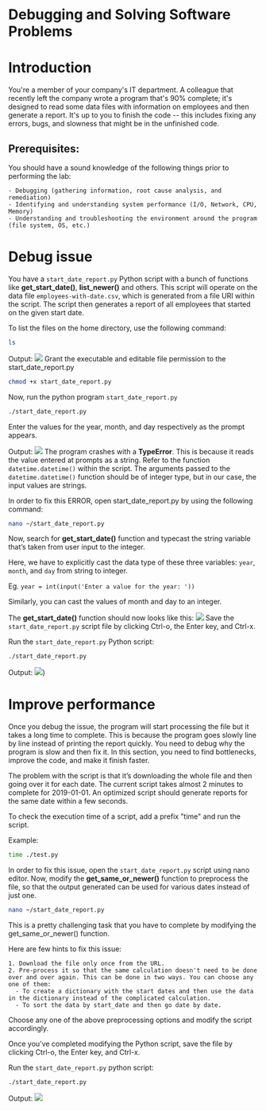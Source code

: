 <h1> Debugging and Solving Software Problems </h1>

# Introduction

You're a member of your company's IT department. A colleague that recently left the company wrote a program that's 90% complete; it's designed to read some data files with information on employees and then generate a report. It's up to you to finish the code -- this includes fixing any errors, bugs, and slowness that might be in the unfinished code.

## Prerequisites:

You should have a sound knowledge of the following things prior to performing the lab:

    - Debugging (gathering information, root cause analysis, and remediation)
    - Identifying and understanding system performance (I/O, Network, CPU, Memory)
    - Understanding and troubleshooting the environment around the program (file system, OS, etc.)

# Debug issue

You have a `start_date_report.py` Python script with a bunch of functions like **get_start_date()**, **list_newer()** and others. This script will operate on the data file `employees-with-date.csv`, which is generated from a file URI within the script. The script then generates a report of all employees that started on the given start date.

To list the files on the home directory, use the following command:

```bash
ls
```

Output:
![](https://cdn.qwiklabs.com/RZhPwq997DgJBg%2FeBpkt9DEDMvdQPuydWoEJtRGswdI%3D)
Grant the executable and editable file permission to the start_date_report.py

```bash
chmod +x start_date_report.py
```

Now, run the python program `start_date_report.py`

```bash
./start_date_report.py
```

Enter the values for the year, month, and day respectively as the prompt appears.

Output:
![](https://cdn.qwiklabs.com/16pJzI0S3WNt5EItL1U%2B%2F%2Fl5cpHm1YpWQE5hdViMMC8%3D)
The program crashes with a **TypeError**. This is because it reads the value entered at prompts as a string. Refer to the function `datetime.datetime()` within the script. The arguments passed to the `datetime.datetime()` function should be of integer type, but in our case, the input values are strings.

In order to fix this ERROR, open start_date_report.py by using the following command:

```bash
nano ~/start_date_report.py
```

Now, search for **get_start_date()** function and typecast the string variable that’s taken from user input to the integer.

Here, we have to explicitly cast the data type of these three variables: `year`, `month`, and `day` from string to integer.

Eg. `year = int(input('Enter a value for the year: '))`

Similarly, you can cast the values of month and day to an integer.

The **get_start_date()** function should now looks like this:
![](https://cdn.qwiklabs.com/UkixUXjq1VZcfTdwNgRRB5vyEogaGP4JJAVAOo49ncQ%3D)
Save the `start_date_report.py` script file by clicking Ctrl-o, the Enter key, and Ctrl-x.

Run the `start_date_report.py` Python script:

```bash
./start_date_report.py
```

Output:
![](https://cdn.qwiklabs.com/bg7SSC6whOLpD2VNoHOueT5%2FhrD07wefO3Rg0uAPkro%3D))

# Improve performance

Once you debug the issue, the program will start processing the file but it takes a long time to complete. This is because the program goes slowly line by line instead of printing the report quickly. You need to debug why the program is slow and then fix it. In this section, you need to find bottlenecks, improve the code, and make it finish faster.

The problem with the script is that it’s downloading the whole file and then going over it for each date. The current script takes almost 2 minutes to complete for 2019-01-01. An optimized script should generate reports for the same date within a few seconds.

To check the execution time of a script, add a prefix "time" and run the script.

Example:

```bash
time ./test.py
```

In order to fix this issue, open the `start_date_report.py` script using nano editor. Now, modify the **get_same_or_newer()** function to preprocess the file, so that the output generated can be used for various dates instead of just one.

```bash
nano ~/start_date_report.py
```

This is a pretty challenging task that you have to complete by modifying the get_same_or_newer() function.

Here are few hints to fix this issue:

    1. Download the file only once from the URL.
    2. Pre-process it so that the same calculation doesn't need to be done over and over again. This can be done in two ways. You can choose any one of them:
      - To create a dictionary with the start dates and then use the data in the dictionary instead of the complicated calculation.
      - To sort the data by start_date and then go date by date.

Choose any one of the above preprocessing options and modify the script accordingly.

Once you’ve completed modifying the Python script, save the file by clicking Ctrl-o, the Enter key, and Ctrl-x.

Run the `start_date_report.py` python script:

```bash
./start_date_report.py
```

Output:
![](https://cdn.qwiklabs.com/GSHVDlzcRN%2F2563CTBoJzeMdHkiMz%2FfRZIgQsXNfp5E%3D)
